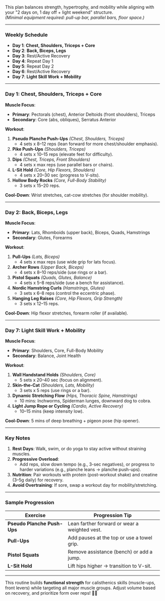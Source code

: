 This plan balances strength, hypertrophy, and mobility while aligning with your "2 days on, 1 day off + light weekend" structure.  
*(Minimal equipment required: pull-up bar, parallel bars, floor space.)*

---

### **Weekly Schedule**  
- **Day 1**: **Chest, Shoulders, Triceps + Core**  
- **Day 2**: **Back, Biceps, Legs**  
- **Day 3**: Rest/Active Recovery  
- **Day 4**: Repeat Day 1  
- **Day 5**: Repeat Day 2  
- **Day 6**: Rest/Active Recovery  
- **Day 7**: **Light Skill Work + Mobility**  

---

### **Day 1: Chest, Shoulders, Triceps + Core**  
**Muscle Focus**:  
- **Primary**: Pectorals (chest), Anterior Deltoids (front shoulders), Triceps  
- **Secondary**: Core (abs, obliques), Serratus Anterior  

**Workout**:  
1. **Pseudo Planche Push-Ups** *(Chest, Shoulders, Triceps)*  
   - 4 sets x 8–12 reps (lean forward for more chest/shoulder emphasis).  
2. **Pike Push-Ups** *(Shoulders, Triceps)*  
   - 4 sets x 10–15 reps (elevate feet for difficulty).  
3. **Dips** *(Chest, Triceps, Front Shoulders)*  
   - 4 sets x max reps (use parallel bars or chairs).  
4. **L-Sit Hold** *(Core, Hip Flexors, Shoulders)*  
   - 4 sets x 20–30 sec (progress to V-sits).  
5. **Hollow Body Rocks** *(Core, Full-Body Stability)*  
   - 3 sets x 15–20 reps.  

**Cool-Down**: Wrist stretches, cat-cow stretches (for shoulder mobility).  

---

### **Day 2: Back, Biceps, Legs**  
**Muscle Focus**:  
- **Primary**: Lats, Rhomboids (upper back), Biceps, Quads, Hamstrings  
- **Secondary**: Glutes, Forearms  

**Workout**:  
1. **Pull-Ups** *(Lats, Biceps)*  
   - 4 sets x max reps (use wide grip for lats focus).  
2. **Archer Rows** *(Upper Back, Biceps)*  
   - 4 sets x 8–10 reps/side (use rings or a bar).  
3. **Pistol Squats** *(Quads, Glutes, Balance)*  
   - 4 sets x 5–8 reps/side (use a bench for assistance).  
4. **Nordic Hamstring Curls** *(Hamstrings, Glutes)*  
   - 3 sets x 6–8 reps (control the eccentric phase).  
5. **Hanging Leg Raises** *(Core, Hip Flexors, Grip Strength)*  
   - 3 sets x 12–15 reps.  

**Cool-Down**: Hip flexor stretches, forearm roller (if available).  

---

### **Day 7: Light Skill Work + Mobility**  
**Muscle Focus**:  
- **Primary**: Shoulders, Core, Full-Body Mobility  
- **Secondary**: Balance, Joint Health  

**Workout**:  
1. **Wall Handstand Holds** *(Shoulders, Core)*  
   - 5 sets x 20–40 sec (focus on alignment).  
2. **Skin-the-Cat** *(Shoulders, Lats, Mobility)*  
   - 3 sets x 5 reps (use rings or a bar).  
3. **Dynamic Stretching Flow** *(Hips, Thoracic Spine, Hamstrings)*  
   - 10 mins: Inchworms, Spiderman lunges, downward dog to cobra.  
4. **Light Jump Rope or Cycling** *(Cardio, Active Recovery)*  
   - 10–15 mins (keep intensity low).  

**Cool-Down**: 5 mins of deep breathing + pigeon pose (hip opener).  

---

### **Key Notes**  
1. **Rest Days**: Walk, swim, or do yoga to stay active without straining muscles.  
2. **Progressive Overload**:  
   - Add reps, slow down tempo (e.g., 3-sec negatives), or progress to harder variations (e.g., planche leans → planche push-ups).  
3. **Nutrition**: Pair workouts with protein (post-workout shake) and creatine (3–5g daily) for recovery.  
4. **Avoid Overtraining**: If sore, swap a workout day for mobility/stretching.  

---

### **Sample Progression**  
| **Exercise**          | **Progression Tip**                          |  
|------------------------|----------------------------------------------|  
| **Pseudo Planche Push-Ups** | Lean farther forward or wear a weighted vest. |  
| **Pull-Ups**           | Add pauses at the top or use a towel grip.    |  
| **Pistol Squats**      | Remove assistance (bench) or add a jump.      |  
| **L-Sit Hold**         | Lift hips higher → transition to V-sit.       |  

--- 

This routine builds **functional strength** for calisthenics skills (muscle-ups, front levers) while targeting all major muscle groups. Adjust volume based on recovery, and prioritize form over reps! 💪🔥
